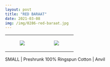```yaml
---
layout: post
title: "RED BARAAT"
date: 2021-03-08
img: /img/0286-red-baraat.jpg
---
```




<table style="width:100%;"><tr><td style="vertical-align:top;">
      <figure class="tmblr-full" data-orig-height="2048" data-orig-width="1365" data-orig-src="https://concertshirts.netlify.app/shirts/0286/0286-01.jpg"><img src="https://64.media.tumblr.com/20f5fded8c6ce9fe142ec5f3f0e95cbd/b60d59ab27ef882b-30/s540x810/d1d05c8434e34014f698bf8675816d7995be955f.jpg" data-orig-height="2048" data-orig-width="1365" data-orig-src="https://concertshirts.netlify.app/shirts/0286/0286-01.jpg"/></figure></td>
    <td style="vertical-align:top;">
      <figure class="tmblr-full" data-orig-height="2048" data-orig-width="1365" data-orig-src="https://concertshirts.netlify.app/shirts/0286/0286-02.jpg"><img src="https://64.media.tumblr.com/ebbe62a32da8b88ea879208c6b6feee5/b60d59ab27ef882b-5d/s540x810/77f76a487b41fa74c7e4b5d863dc6f5989b6d27e.jpg" data-orig-height="2048" data-orig-width="1365" data-orig-src="https://concertshirts.netlify.app/shirts/0286/0286-02.jpg"/></figure></td>
  </tr></table><p>
  SMALL | Preshrunk 100% Ringspun Cotton | Anvil
</p>
